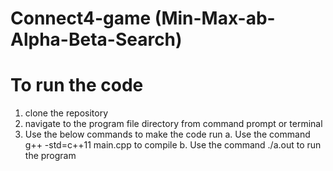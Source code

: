 # Connect4-game (Min-Max-ab-Alpha-Beta-Search)
# To run the code
1. clone the repository
2. navigate to the program file directory from command prompt or terminal
3. Use the below commands to make the code run
      a. Use the command g++ -std=c++11 main.cpp to compile
      b. Use the command ./a.out to run the program
